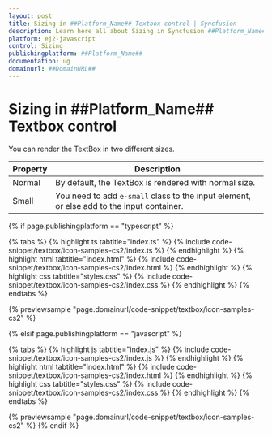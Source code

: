 ```yaml
---
layout: post
title: Sizing in ##Platform_Name## Textbox control | Syncfusion
description: Learn here all about Sizing in Syncfusion ##Platform_Name## Textbox control of Syncfusion Essential JS 2 and more.
platform: ej2-javascript
control: Sizing 
publishingplatform: ##Platform_Name##
documentation: ug
domainurl: ##DomainURL##
---
```


# Sizing in ##Platform_Name## Textbox control

You can render the TextBox in two different sizes.

Property   | Description
------------ | -------------
  Normal     | By default, the TextBox is rendered with normal size.
  Small      | You need to add `e-small` class to the input element, or else add to the input container.

{% if page.publishingplatform == "typescript" %}

 {% tabs %}
{% highlight ts tabtitle="index.ts" %}
{% include code-snippet/textbox/icon-samples-cs2/index.ts %}
{% endhighlight %}
{% highlight html tabtitle="index.html" %}
{% include code-snippet/textbox/icon-samples-cs2/index.html %}
{% endhighlight %}
{% highlight css tabtitle="styles.css" %}
{% include code-snippet/textbox/icon-samples-cs2/index.css %}
{% endhighlight %}
{% endtabs %}
        
{% previewsample "page.domainurl/code-snippet/textbox/icon-samples-cs2" %}

{% elsif page.publishingplatform == "javascript" %}

{% tabs %}
{% highlight js tabtitle="index.js" %}
{% include code-snippet/textbox/icon-samples-cs2/index.js %}
{% endhighlight %}
{% highlight html tabtitle="index.html" %}
{% include code-snippet/textbox/icon-samples-cs2/index.html %}
{% endhighlight %}
{% highlight css tabtitle="styles.css" %}
{% include code-snippet/textbox/icon-samples-cs2/index.css %}
{% endhighlight %}
{% endtabs %}

{% previewsample "page.domainurl/code-snippet/textbox/icon-samples-cs2" %}
{% endif %}
